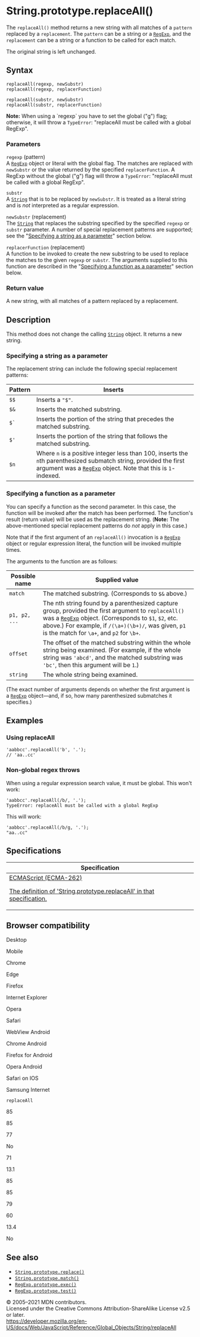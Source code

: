 # String.prototype.replaceAll()

The `replaceAll()` method returns a new string with all matches of a `pattern` replaced by a `replacement`. The `pattern` can be a string or a [`RegExp`](../regexp), and the `replacement` can be a string or a function to be called for each match.

The original string is left unchanged.

## Syntax

    replaceAll(regexp, newSubstr)
    replaceAll(regexp, replacerFunction)

    replaceAll(substr, newSubstr)
    replaceAll(substr, replacerFunction)

**Note:** When using a \`regexp\` you have to set the global ("g") flag; otherwise, it will throw a `TypeError`: "replaceAll must be called with a global RegExp".

### Parameters

`regexp` (pattern)  
A [`RegExp`](../regexp) object or literal with the global flag. The matches are replaced with `newSubstr` or the value returned by the specified `replacerFunction`. A RegExp without the global ("g") flag will throw a `TypeError`: "replaceAll must be called with a global RegExp".

`substr`  
A [`String`](../string) that is to be replaced by `newSubstr`. It is treated as a literal string and is _not_ interpreted as a regular expression.

`newSubstr` (replacement)  
The [`String`](../string) that replaces the substring specified by the specified `regexp` or `substr` parameter. A number of special replacement patterns are supported; see the "[Specifying a string as a parameter](#specifying_a_string_as_a_parameter)" section below.

`replacerFunction` (replacement)  
A function to be invoked to create the new substring to be used to replace the matches to the given `regexp` or `substr`. The arguments supplied to this function are described in the "[Specifying a function as a parameter](#specifying_a_function_as_a_parameter)" section below.

### Return value

A new string, with all matches of a pattern replaced by a replacement.

## Description

This method does not change the calling [`String`](../string) object. It returns a new string.

### Specifying a string as a parameter

The replacement string can include the following special replacement patterns:

<table><thead><tr class="header"><th>Pattern</th><th>Inserts</th></tr></thead><tbody><tr class="odd"><td><code>$$</code></td><td>Inserts a <code>"$"</code>.</td></tr><tr class="even"><td><code>$&amp;</code></td><td>Inserts the matched substring.</td></tr><tr class="odd"><td><code>$`</code></td><td>Inserts the portion of the string that precedes the matched substring.</td></tr><tr class="even"><td><code>$'</code></td><td>Inserts the portion of the string that follows the matched substring.</td></tr><tr class="odd"><td><code>$n</code></td><td>Where <code>n</code> is a positive integer less than 100, inserts the <code>n</code>th parenthesized submatch string, provided the first argument was a <a href="../regexp"><code>RegExp</code></a> object. Note that this is <code>1</code>-indexed.</td></tr></tbody></table>

### Specifying a function as a parameter

You can specify a function as the second parameter. In this case, the function will be invoked after the match has been performed. The function's result (return value) will be used as the replacement string. (**Note:** The above-mentioned special replacement patterns do _not_ apply in this case.)

Note that if the first argument of an `replaceAll()` invocation is a [`RegExp`](../regexp) object or regular expression literal, the function will be invoked multiple times.

The arguments to the function are as follows:

<table><thead><tr class="header"><th>Possible name</th><th>Supplied value</th></tr></thead><tbody><tr class="odd"><td><code>match</code></td><td>The matched substring. (Corresponds to <code>$&amp;</code> above.)</td></tr><tr class="even"><td><code>p1, p2, ...</code></td><td>The nth string found by a parenthesized capture group, provided the first argument to <code>replaceAll()</code> was a <a href="../regexp"><code>RegExp</code></a> object. (Corresponds to <code>$1</code>, <code>$2</code>, etc. above.) For example, if <code>/(\a+)(\b+)/</code>, was given, <code>p1</code> is the match for <code>\a+</code>, and <code>p2</code> for <code>\b+</code>.</td></tr><tr class="odd"><td><code>offset</code></td><td>The offset of the matched substring within the whole string being examined. (For example, if the whole string was <code>'abcd'</code>, and the matched substring was <code>'bc'</code>, then this argument will be <code>1</code>.)</td></tr><tr class="even"><td><code>string</code></td><td>The whole string being examined.</td></tr></tbody></table>

(The exact number of arguments depends on whether the first argument is a [`RegExp`](../regexp) object—and, if so, how many parenthesized submatches it specifies.)

## Examples

### Using replaceAll

    'aabbcc'.replaceAll('b', '.');
    // 'aa..cc'

### Non-global regex throws

When using a regular expression search value, it must be global. This won't work:

    'aabbcc'.replaceAll(/b/, '.');
    TypeError: replaceAll must be called with a global RegExp

This will work:

    'aabbcc'.replaceAll(/b/g, '.');
    "aa..cc"

## Specifications

<table><thead><tr class="header"><th>Specification</th></tr></thead><tbody><tr class="odd"><td><a href="https://tc39.es/ecma262/#sec-string.prototype.replaceall">ECMAScript (ECMA-262) 
<br/>

<span class="small">The definition of 'String.prototype.replaceAll' in that specification.</span></a></td></tr></tbody></table>

## Browser compatibility

Desktop

Mobile

Chrome

Edge

Firefox

Internet Explorer

Opera

Safari

WebView Android

Chrome Android

Firefox for Android

Opera Android

Safari on IOS

Samsung Internet

`replaceAll`

85

85

77

No

71

13.1

85

85

79

60

13.4

No

## See also

-   [`String.prototype.replace()`](replace)
-   [`String.prototype.match()`](match)
-   [`RegExp.prototype.exec()`](../regexp/exec)
-   [`RegExp.prototype.test()`](../regexp/test)

© 2005–2021 MDN contributors.  
Licensed under the Creative Commons Attribution-ShareAlike License v2.5 or later.  
<a href="https://developer.mozilla.org/en-US/docs/Web/JavaScript/Reference/Global_Objects/String/replaceAll" class="_attribution-link">https://developer.mozilla.org/en-US/docs/Web/JavaScript/Reference/Global_Objects/String/replaceAll</a>
